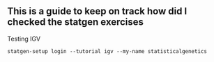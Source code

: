 ## This is a guide to keep on track how did I checked the statgen exercises


Testing IGV 

`statgen-setup login --tutorial igv --my-name statisticalgenetics`
